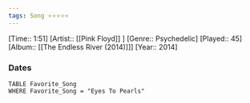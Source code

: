 ```yaml
---
tags: Song ⭐⭐⭐⭐⭐ 
---
```

[Time:: 1:51]
[Artist:: [[Pink Floyd]] ]
[Genre:: Psychedelic]
[Played:: 45]
[Album:: [[The Endless River (2014)]]]
[Year:: 2014]
### Dates
````dataview
TABLE Favorite_Song
WHERE Favorite_Song = "Eyes To Pearls"
````